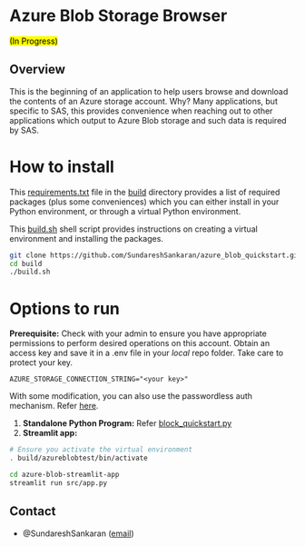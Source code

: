 # Azure Blob Storage Browser

<mark> (In Progress)</mark>

## Overview
This is the beginning of an application to help users browse and download the contents of an Azure storage account.
Why?  Many applications, but specific to SAS, this provides convenience when reaching out to other applications which output to Azure Blob storage and such data is required by SAS.

# How to install

This [requirements.txt](./build/requirements.txt) file in the [build](./build/) directory provides a list of required packages (plus some conveniences) which you can either install in your Python environment, or through a virtual Python environment.

This [build.sh](./build/build.sh) shell script provides instructions on creating a virtual environment and installing the packages.

```bash
git clone https://github.com/SundareshSankaran/azure_blob_quickstart.git
cd build
./build.sh
```

# Options to run

**Prerequisite:** Check with your admin to ensure you have appropriate permissions to perform desired operations on this account.  Obtain an access key and save it in a .env file in your *local* repo folder.  Take care to protect your key.

```
AZURE_STORAGE_CONNECTION_STRING="<your key>"
```
With some modification, you can also use the passwordless auth mechanism.  Refer [here](https://learn.microsoft.com/en-us/azure/storage/blobs/storage-quickstart-blobs-python?tabs=managed-identity%2Croles-azure-portal%2Csign-in-azure-cli&pivots=blob-storage-quickstart-scratch).

1. **Standalone Python Program:** Refer [block_quickstart.py](./blob_quickstart.py)
2. **Streamlit app:**

```bash
# Ensure you activate the virtual environment
. build/azureblobtest/bin/activate

cd azure-blob-streamlit-app
streamlit run src/app.py

```

## Contact
- @SundareshSankaran ([email](mailto:sundaresh.sankaran@gmail.com))
